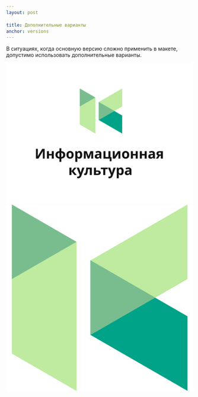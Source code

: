 ```yaml
---
layout: post

title: Дополнительные варианты
anchor: versions
---
```


В ситуациях, когда основную версию сложно применить в макете, допустимо использовать дополнительные варианты.

<div class="row">
	<div class="col-md-6">
		<img src="/img/logo/ik-logo-ver.svg" alt="Вертикальная версия логотипа">
	</div>
	<div class="col-md-3 p-5">
		<img src="/img/logo/ik-logo.svg" alt="Знак логотипа">
	</div>
</div>
 
